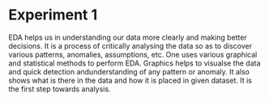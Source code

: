 # Experiment 1
EDA helps us in understanding our data more clearly and making better decisions. It is a process of critically analysing the data so as to discover various patterns, anomalies, assumptions, etc. One uses various graphical and statistical methods to perform EDA. Graphics helps to visualse the data and quick detection andunderstanding of any pattern or anomaly. It also shows what is there in the data and how it is placed in given dataset. It is the first step towards analysis.